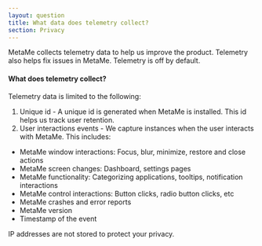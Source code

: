 ```yaml
---
layout: question
title: What data does telemetry collect?
section: Privacy
---
```


MetaMe collects telemetry data to help us improve the product. Telemetry also helps fix issues in MetaMe. 
Telemetry is off by default.

#### What does telemetry collect?
Telemetry data is limited to the following:

1. Unique id - A unique id is generated when MetaMe is installed. This id helps us track user retention.
2. User interactions events - We capture instances when the user interacts with MetaMe. This includes:
  - MetaMe window interactions: Focus, blur, minimize, restore and close actions
  - MetaMe screen changes: Dashboard, settings pages
  - MetaMe functionality: Categorizing applications, tooltips, notification interactions 
  - MetaMe control interactions: Button clicks, radio button clicks, etc
  - MetaMe crashes and error reports
  - MetaMe version
  - Timestamp of the event

IP addresses are not stored to protect your privacy. 